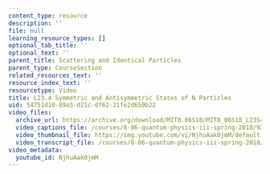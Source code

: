 ```yaml
---
content_type: resource
description: ''
file: null
learning_resource_types: []
optional_tab_title: ''
optional_text: ''
parent_title: Scattering and Identical Particles
parent_type: CourseSection
related_resources_text: ''
resource_index_text: ''
resourcetype: Video
title: L23.4 Symmetric and Antisymmetric States of N Particles
uid: 54751d10-89a5-d21c-df62-21fe2d650b22
video_files:
  archive_url: https://archive.org/download/MIT8.06S18/MIT8_06S18_L23S4_300k.mp4
  video_captions_file: /courses/8-06-quantum-physics-iii-spring-2018/92a91eed66fa56489b488e2f242fbfe2_NjhuAak0jmM.vtt
  video_thumbnail_file: https://img.youtube.com/vi/NjhuAak0jmM/default.jpg
  video_transcript_file: /courses/8-06-quantum-physics-iii-spring-2018/0647e726d714ef6c55f8edb0bef118d7_NjhuAak0jmM.pdf
video_metadata:
  youtube_id: NjhuAak0jmM
---
```

